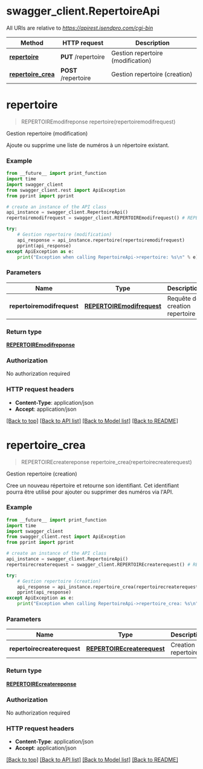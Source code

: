 # swagger_client.RepertoireApi

All URIs are relative to *https://apirest.isendpro.com/cgi-bin*

Method | HTTP request | Description
------------- | ------------- | -------------
[**repertoire**](RepertoireApi.md#repertoire) | **PUT** /repertoire | Gestion repertoire (modification)
[**repertoire_crea**](RepertoireApi.md#repertoire_crea) | **POST** /repertoire | Gestion repertoire (creation)


# **repertoire**
> REPERTOIREmodifreponse repertoire(repertoiremodifrequest)

Gestion repertoire (modification)

Ajoute ou supprime une liste de numéros à un répertoire existant.

### Example
```python
from __future__ import print_function
import time
import swagger_client
from swagger_client.rest import ApiException
from pprint import pprint

# create an instance of the API class
api_instance = swagger_client.RepertoireApi()
repertoiremodifrequest = swagger_client.REPERTOIREmodifrequest() # REPERTOIREmodifrequest | Requête de creation repertoire

try:
    # Gestion repertoire (modification)
    api_response = api_instance.repertoire(repertoiremodifrequest)
    pprint(api_response)
except ApiException as e:
    print("Exception when calling RepertoireApi->repertoire: %s\n" % e)
```

### Parameters

Name | Type | Description  | Notes
------------- | ------------- | ------------- | -------------
 **repertoiremodifrequest** | [**REPERTOIREmodifrequest**](REPERTOIREmodifrequest.md)| Requête de creation repertoire | 

### Return type

[**REPERTOIREmodifreponse**](REPERTOIREmodifreponse.md)

### Authorization

No authorization required

### HTTP request headers

 - **Content-Type**: application/json
 - **Accept**: application/json

[[Back to top]](#) [[Back to API list]](../README.md#documentation-for-api-endpoints) [[Back to Model list]](../README.md#documentation-for-models) [[Back to README]](../README.md)

# **repertoire_crea**
> REPERTOIREcreatereponse repertoire_crea(repertoirecreaterequest)

Gestion repertoire (creation)

Cree un nouveau répertoire et retourne son identifiant. Cet identifiant pourra être utilisé pour ajouter ou supprimer des numéros via l'API.

### Example
```python
from __future__ import print_function
import time
import swagger_client
from swagger_client.rest import ApiException
from pprint import pprint

# create an instance of the API class
api_instance = swagger_client.RepertoireApi()
repertoirecreaterequest = swagger_client.REPERTOIREcreaterequest() # REPERTOIREcreaterequest | Creation repertoire

try:
    # Gestion repertoire (creation)
    api_response = api_instance.repertoire_crea(repertoirecreaterequest)
    pprint(api_response)
except ApiException as e:
    print("Exception when calling RepertoireApi->repertoire_crea: %s\n" % e)
```

### Parameters

Name | Type | Description  | Notes
------------- | ------------- | ------------- | -------------
 **repertoirecreaterequest** | [**REPERTOIREcreaterequest**](REPERTOIREcreaterequest.md)| Creation repertoire | 

### Return type

[**REPERTOIREcreatereponse**](REPERTOIREcreatereponse.md)

### Authorization

No authorization required

### HTTP request headers

 - **Content-Type**: application/json
 - **Accept**: application/json

[[Back to top]](#) [[Back to API list]](../README.md#documentation-for-api-endpoints) [[Back to Model list]](../README.md#documentation-for-models) [[Back to README]](../README.md)


